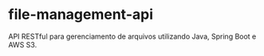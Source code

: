 # file-management-api
API RESTful para gerenciamento de arquivos utilizando Java, Spring Boot e AWS S3.
